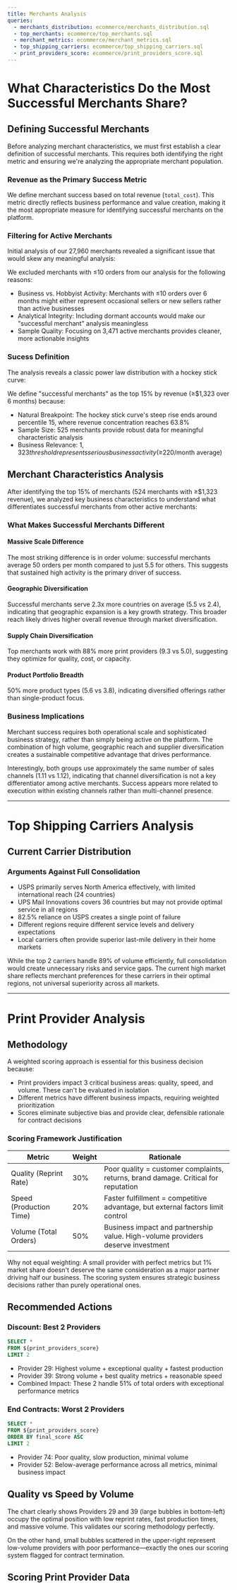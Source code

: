 ```yaml
---
title: Merchants Analysis
queries:
  - merchants_distribution: ecommerce/merchants_distribution.sql
  - top_merchants: ecommerce/top_merchants.sql
  - merchant_metrics: ecommerce/merchant_metrics.sql
  - top_shipping_carriers: ecommerce/top_shipping_carriers.sql
  - print_providers_score: ecommerce/print_providers_score.sql
---
```


# What Characteristics Do the Most Successful Merchants Share?

## Defining Successful Merchants
Before analyzing merchant characteristics, we must first establish a clear definition of successful merchants. This requires both identifying the right metric and ensuring we're analyzing the appropriate merchant population.

### Revenue as the Primary Success Metric
We define merchant success based on total revenue (`total_cost`). This metric directly reflects business performance and value creation, making it the most appropriate measure for identifying successful merchants on the platform.

### Filtering for Active Merchants
Initial analysis of our 27,960 merchants revealed a significant issue that would skew any meaningful analysis:

<DataTable data={merchants_distribution}/>

We excluded merchants with ≤10 orders from our analysis for the following reasons:

- Business vs. Hobbyist Activity: Merchants with ≤10 orders over 6 months might either represent occasional sellers or new sellers rather than active businesses
- Analytical Integrity: Including dormant accounts would make our "successful merchant" analysis meaningless
- Sample Quality: Focusing on 3,471 active merchants provides cleaner, more actionable insights

### Sucess Definition
The analysis reveals a classic power law distribution with a hockey stick curve:

<BarChart 
    data={top_merchants} 
    x=percentile
    y=cumulative_revenue
    sort=false
    yFmt=usd0k
    y2=cumulative_revenue_percent
    y2SeriesType=line
    y2Max=1
    y2Fmt=pct
    chartAreaHeight=350
/>

<DataTable data={top_merchants} >

  <Column id=percentile/> 
	<Column id=cumulative_revenue fmt=usd0/> 
  <Column id=cumulative_revenue_percent fmt=pct/> 
  <Column id=avg_revenue fmt=usd0/> 
	<Column id=min_revenue fmt=usd0/> 
  <Column id=max_revenue fmt=usd0/> 
</DataTable>

We define "successful merchants" as the top 15% by revenue (≥$1,323 over 6 months) because:

- Natural Breakpoint: The hockey stick curve's steep rise ends around percentile 15, where revenue concentration reaches 63.8%
- Sample Size: 525 merchants provide robust data for meaningful characteristic analysis
- Business Relevance: $1,323 threshold represents serious business activity (≥$220/month average)

## Merchant Characteristics Analysis

After identifying the top 15% of merchants (524 merchants with ≥$1,323 revenue), we analyzed key business characteristics to understand what differentiates successful merchants from other active merchants:


<DataTable data={merchant_metrics}>
	<Column id=metric />
	<Column id=top_15_percent />
	<Column id=others />
  <Column id=difference contentType=delta fmt=pct />
</DataTable>

### What Makes Successful Merchants Different
#### Massive Scale Difference
The most striking difference is in order volume: successful merchants average 50 orders per month compared to just 5.5 for others. This suggests that sustained high activity is the primary driver of success.

#### Geographic Diversification
Successful merchants serve 2.3x more countries on average (5.5 vs 2.4), indicating that geographic expansion is a key growth strategy. This broader reach likely drives higher overall revenue through market diversification.

#### Supply Chain Diversification
Top merchants work with 88% more print providers (9.3 vs 5.0), suggesting they optimize for quality, cost, or capacity.

#### Product Portfolio Breadth
50% more product types (5.6 vs 3.8), indicating diversified offerings rather than single-product focus.

### Business Implications
Merchant success requires both operational scale and sophisticated business strategy, rather than simply being active on the platform. The combination of high volume, geographic reach and supplier diversification creates a sustainable competitive advantage that drives performance.

Interestingly, both groups use approximately the same number of sales channels (1.11 vs 1.12), indicating that channel diversification is not a key differentiator among active merchants. Success appears more related to execution within existing channels rather than multi-channel presence.

---

# Top Shipping Carriers Analysis

## Current Carrier Distribution
<DataTable data={top_shipping_carriers}>
	<Column id=shipment_carrier />
	<Column id=total_orders />
	<Column id=percent_total_orders fmt=pct />
  <Column id=countries_served />
</DataTable>

### Arguments Against Full Consolidation
- USPS primarily serves North America effectively, with limited international reach (24 countries)
- UPS Mail Innovations covers 36 countries but may not provide optimal service in all regions
- 82.5% reliance on USPS creates a single point of failure
- Different regions require different service levels and delivery expectations
- Local carriers often provide superior last-mile delivery in their home markets

While the top 2 carriers handle 89% of volume efficiently, full consolidation would create unnecessary risks and service gaps. The current high market share reflects merchant preferences for these carriers in their optimal regions, not universal superiority across all markets.

--- 

# Print Provider Analysis
## Methodology

A weighted scoring approach is essential for this business decision because:
- Print providers impact 3 critical business areas: quality, speed, and volume. These can't be evaluated in isolation
- Different metrics have different business impacts, requiring weighted prioritization
- Scores eliminate subjective bias and provide clear, defensible rationale for contract decisions

### Scoring Framework Justification
| **Metric** | **Weight** | **Rationale** |
| ------ | ------ | --------- |
| Quality (Reprint Rate) | 30% | Poor quality = customer complaints, returns, brand damage. Critical for reputation |
|Speed (Production Time) | 20% | Faster fulfillment = competitive advantage, but external factors limit control
| Volume (Total Orders) |50% | Business impact and partnership value. High-volume providers deserve investment |

Why not equal weighting: A small provider with perfect metrics but 1% market share doesn't deserve the same consideration as a major partner driving half our business. The scoring system ensures strategic business decisions rather than purely operational ones.

## Recommended Actions
### Discount: Best 2 Providers

```sql best_2_providers
SELECT *
FROM ${print_providers_score}
LIMIT 2
```
<DataTable data={best_2_providers}>
	<Column id=print_provider_id />
  <Column id=total_orders />
	<Column id=total_items />
  <Column id=reprint_rate fmt=pct />
  <Column id=avg_production_days />
  <Column id=final_score />
</DataTable>

- Provider 29: Highest volume + exceptional quality + fastest production
- Provider 39: Strong volume + best quality metrics + reasonable speed
- Combined Impact: These 2 handle 51% of total orders with exceptional performance metrics


### End Contracts: Worst 2 Providers

```sql worst_2_providers
SELECT *
FROM ${print_providers_score}
ORDER BY final_score ASC
LIMIT 2
```
<DataTable data={worst_2_providers}>
	<Column id=print_provider_id />
  <Column id=total_orders />
	<Column id=total_items />
  <Column id=reprint_rate fmt=pct />
  <Column id=avg_production_days />
  <Column id=final_score />
</DataTable>

- Provider 74: Poor quality, slow production, minimal volume
- Provider 52: Below-average performance across all metrics, minimal business impact

## Quality vs Speed by Volume

<BubbleChart 
    data={print_providers_score}
    x=avg_production_days
    y=reprint_rate
    yFmt=pct
    series=print_provider_id
    size=total_orders
    chartAreaHeight=350
    scaleTo=1.2
    xLabelWrap=true
    legend=false
/>

The chart clearly shows Providers 29 and 39 (large bubbles in bottom-left) occupy the optimal position with low reprint rates, fast production times, and massive volume. This validates our scoring methodology perfectly.

On the other hand, small bubbles scattered in the upper-right represent low-volume providers with poor performance—exactly the ones our scoring system flagged for contract termination.

## Scoring Print Provider Data
<DataTable data={print_providers_score} />